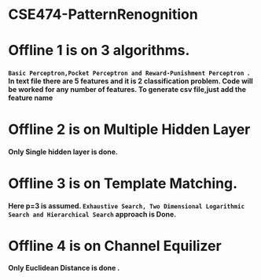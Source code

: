 # CSE474-PatternRenognition

# Offline 1 is on 3 algorithms. 
<h4><code>Basic Perceptron,Pocket Perceptron and Reward-Punishment Perceptron </code>. In text file there are 5 features and it is 2 classification problem. Code will be worked for any number of features.
To generate csv file,just add the feature name</h4> 

# Offline 2 is on Multiple Hidden Layer 
<h4> Only Single hidden layer is done. </h4>

# Offline 3 is on Template Matching. 

<h4> Here p=3 is assumed. <code>Exhaustive Search, Two Dimensional Logarithmic Search and Hierarchical Search</code> approach is Done. </h4>

# Offline 4 is on Channel Equilizer

<h4> Only Euclidean Distance is done . </h4>
  
